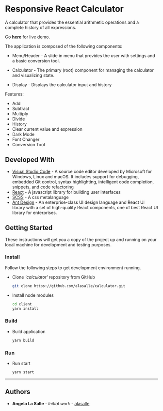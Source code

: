 # Responsive React Calculator

A calculator that provides the essential arithmetic operations and a complete history of all expressions.

Go **[here](http://alasalle-calculator.netlify.app)** for live demo.

The application is composed of the following components:

- Menu/Header - A slide in menu that provides the user with settings and a basic conversion tool.

- Calculator - The primary (root) component for managing the calculator and visualizing state.

- Display - Displays the calculator input and history

Features:

- Add
- Subtract
- Multiply
- Divide
- History
- Clear current value and expression
- Dark Mode
- Font Changer
- Conversion Tool

## Developed With

- [Visual Studio Code](https://code.visualstudio.com/) - A source code editor developed by Microsoft for Windows, Linux and macOS. It includes support for debugging, embedded Git control, syntax highlighting, intelligent code completion, snippets, and code refactoring
- [React](https://reactjs.org/) - A javascript library for building user interfaces
- [SCSS](http://sass-lang.com/) - A css metalanguage
- [Ant Design](https://ant.design/) - An enterprise-class UI design language and React UI library with a set of high-quality React components, one of best React UI library for enterprises.

## Getting Started

These instructions will get you a copy of the project up and running on your local machine for development and testing purposes.

### Install

Follow the following steps to get development environment running.

- Clone _'calculator'_ repository from GitHub

  ```bash
  git clone https://github.com/alasalle/calculator.git
  ```

- Install node modules

  ```bash
  cd client
  yarn install
  ```

### Build

- Build application

  ```bash
  yarn build
  ```

### Run

- Run start

  ```bash
  yarn start
  ```

---

## Authors

- **Angela La Salle** - _Initial work_ - [alasalle](https://github.com/alasalle)
